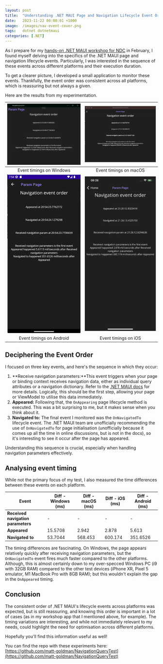 ```yaml
---
layout: post
title:  "Understanding .NET MAUI Page and Navigation Lifecycle Event Order"
date:   2023-11-22 00:00:01 +1000
image:  /images/nav-event-cover.png
tags:   dotnet dotnetmaui
categories: [.NET]
---
```


As I prepare for my [hands-on .NET MAUI workshop for NDC](https://ndcsydney.com/workshops/hands-on-cross-platform-mobile-and-desktop-apps-with-net-maui/9b5cb208bd43) in February, I found myself delving into the specifics of the .NET MAUI page and navigation lifecycle events. Particularly, I was interested in the sequence of these events across different platforms and their execution duration.

To get a clearer picture, I developed a small application to monitor these events. Thankfully, the event order was consistent across all platforms, which is reassuring but not always a given.

Here are the results from my experimentation.

| ![Windows](/images/event-order-windows.png) | ![macOS](/images/event-order-macos.png) |
|:--:|:--:|
| Event timings on Windows | Event timings on macOS |
| ![Android](/images/event-order-android.png) | ![iOS](/images/event-order-ios.jpeg) |
| Event timings on Android | Event timings on iOS |

## Deciphering the Event Order

I focused on three key events, and here's the sequence in which they occur:

1. **Receive navigation parameters:**This event triggers when your page or binding context receives navigation data, either as individual query attributes or a navigation dictionary. Refer to the [.NET MAUI docs](https://learn.microsoft.com/dotnet/maui/fundamentals/shell/navigation?view=net-maui-8.0#pass-data) for more details. Logically, this should be the first step, allowing your page or ViewModel to utilise this data immediately.
2. **Appeared:** Following that, the `OnAppearing` page lifecycle method is executed. This was a bit surprising to me, but it makes sense when you think about it.
3. **Navigated to:** The final event I monitored was the `OnNavigatedTo` lifecycle event. The .NET MAUI team are unofficially recommending the use of `OnNavigatedTo` for page initialisation (unofficially because it comes up all the time in online discussions, but is not in the docs), so it's interesting to see it occur after the page has appeared.

Understanding this sequence is crucial, especially when handling navigation parameters effectively.

## Analysing event timing

While not the primary focus of my test, I also measured the time differences between these events on each platform.

| Event                              | Diff - Windows (ms)  | Diff - macOS (ms)        | Diff - iOS (ms)   | Diff - Android (ms) |
|------------------------------------|----------------------|--------------------------|-------------------|---------------------|
| **Received navigation parameters** | -                    |  -                       | -                 | -                   |
| **Appeared**                       | 15.5708              |  2.942                   | 2.878             | 5.613               |
| **Navigated to**                   | 53.7044              |  568.453                 | 600.174           | 351.6526            |

The timing differences are fascinating. On Windows, the page appears relatively quickly after receiving navigation parameters, but the `OnNavigatedTo` event fires much faster compared to the other platforms. Although, this is almost certainly down to my over-specced Windows PC (i9 with 32GB RAM) compared to the other test devices (iPhone XR, Pixel 5 emulator, M1 MacBook Pro with 8GB RAM); but this wouldn't explain the gap in the `OnAppeared` timing.

## Conclusion

The consistent order of .NET MAUI's lifecycle events across platforms was expected, but is still reassuring, and knowing this order is important in a lot of cases (as in my workshop app that I mentioned above, for example). The timing variations are interesting, and while not immediately relevant to my needs, could highlight the need for optimisation across different platforms.

Hopefully you'll find this information useful as well!

You can find the repo with these experiments here: [https://github.com/matt-goldman/NavigationQueryTest](https://github.com/matt-goldman/NavigationQueryTest)
